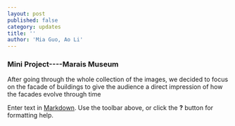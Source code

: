 ```yaml
---
layout: post
published: false
category: updates
title: ''
author: 'Mia Guo, Ao Li'
---
```

### Mini Project----Marais Museum

After going through the whole collection of the images, we decided to focus on the facade of buildings to give the audience a direct impression of how the facades evolve through time

Enter text in [Markdown](http://daringfireball.net/projects/markdown/). Use the toolbar above, or click the **?** button for formatting help.
